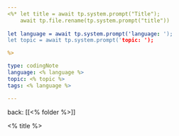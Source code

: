 ```yaml
---
<%* let title = await tp.system.prompt("Title"); 
	await tp.file.rename(tp.system.prompt("title"))
		
let language = await tp.system.prompt('language: ');
let topic = await tp.system.prompt('topic: ');

%>

type: codingNote
language: <% language %>
topic: <% topic %>
tags: <% language %>

---
```

back: [[<% folder %>]]

<% title %>



